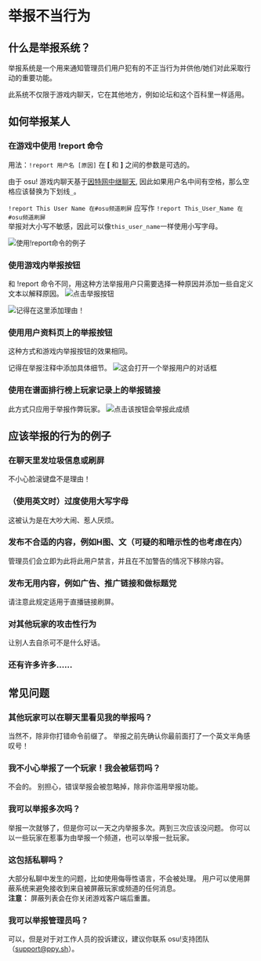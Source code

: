 # 举报不当行为

## 什么是举报系统？
举报系统是一个用来通知管理员们用户犯有的不正当行为并供他/她们对此采取行动的重要功能。

此系统不仅限于游戏内聊天，它在其他地方，例如论坛和这个百科里一样适用。

## 如何举报某人

### 在游戏中使用 !report 命令
用法：`!report 用户名 [原因]`
在 **[** 和 **]** 之间的参数是可选的。


由于 osu! 游戏内聊天基于[因特网中继聊天](/wiki/Internet_Relay_Chat "因特网中继聊天"), 因此如果用户名中间有空格，那么空格应该替换为下划线``_``。

 ``!report This User Name 在#osu频道刷屏`` 应写作 ``!report This_User_Name 在#osu频道刷屏``     
举报对大小写不敏感，因此可以像``this_user_name``一样使用小写字母。

![使用!report命令的例子](./img/Report-command.png "使用!report命令的例子")

### 使用游戏内举报按钮
和 !report 命令不同，用这种方法举报用户只需要选择一种原因并添加一些自定义文本以解释原因。
![点击举报按钮](./img/Report-user-1.png "点击举报按钮")

![记得在这里添加理由！](img/Report-user-2.png "记得在这来添加理由！")

### 使用用户资料页上的举报按钮
这种方式和游戏内举报按钮的效果相同。

记得在举报注释中添加具体细节。
![这会打开一个举报用户的对话框](img/Report-user-profile.png "这会打开一个举报用户的对话框")

### 使用在谱面排行榜上玩家记录上的举报链接
此方式只应用于举报作弊玩家。
![点击该按钮会举报此成绩](img/Report-user-beatmap.png "点击该按钮会举报此成绩")
## 应该举报的行为的例子

### 在聊天里发垃圾信息或刷屏
不小心脸滚键盘不是理由！

### （使用英文时）过度使用大写字母
这被认为是在大吵大闹、惹人厌烦。

### 发布不合适的内容，例如H图、文（可疑的和暗示性的也考虑在内）
管理员们会立即为此将此用户禁言，并且在不加警告的情况下移除内容。

### 发布无用内容，例如广告、推广链接和做标题党
请注意此规定适用于直播链接刷屏。

### 对其他玩家的攻击性行为
让别人去自杀可不是什么好话。

### 还有许多许多……

## 常见问题

### 其他玩家可以在聊天里看见我的举报吗？
当然不，除非你打错命令前缀了。
举报之前先确认你最前面打了一个英文半角感叹号！

### 我不小心举报了一个玩家！我会被惩罚吗？
不会的。
别担心，错误举报会被忽略掉，除非你滥用举报功能。

### 我可以举报多次吗？
举报一次就够了，但是你可以一天之内举报多次。两到三次应该没问题。
你可以以一些玩家在惹事为由举报一个频道，也可以举报一批玩家。

### 这包括私聊吗？
大部分私聊中发生的问题，比如使用侮辱性语言，不会被处理。
用户可以使用屏蔽系统来避免接收到来自被屏蔽玩家或频道的任何消息。    
**注意：** 屏蔽列表会在你关闭游戏客户端后重置。

### 我可以举报管理员吗？
可以，但是对于对工作人员的投诉建议，建议你联系 osu!支持团队（support@ppy.sh）。
